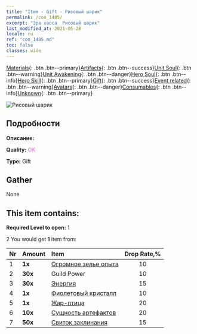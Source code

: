 ```yaml
---
title: "Item - Gift - Рисовый шарик"
permalink: /con_1485/
excerpt: "Эра хаоса  Рисовый шарик"
last_modified_at: 2021-05-28
locale: ru
ref: "con_1485.md"
toc: false
classes: wide
---
```

 [Materials](/ItemsRU/){: .btn .btn--primary}[Artifacts](/ItemsRU/Artifacts/){: .btn .btn--success}[Unit Soul](/ItemsRU/UnitSoul/){: .btn .btn--warning}[Unit Awakening](/ItemsRU/UnitAwakening/){: .btn .btn--danger}[Hero Soul](/ItemsRU/HeroSoul/){: .btn .btn--info}[Hero Skill](/ItemsRU/HeroSkill/){: .btn .btn--primary}[Gift](/ItemsRU/Gift/){: .btn .btn--success}[Event related](/ItemsRU/Events/){: .btn .btn--warning}[Avatars](/ItemsRU/Avatars/){: .btn .btn--danger}[Consumables](/ItemsRU/Consumables/){: .btn .btn--info}[Unknown](/ItemsRU/Unknown/){: .btn .btn--primary}

 ![Рисовый шарик](/images/t/i_907099.png)

## Подробности
 **Описание:** 

 **Quality:** <span style="color: #DA70D6">OK</span>

 **Type:** Gift

## Gather

  None

## This item contains:

 **Required Level to open:** 1

 2 You would get **1** item  from:

  | Nr | Amount |     Item    | Drop Rate,% |
  |:---|:-------|:------------|:---------:|
  | 1 |  **1x** | [Огромное зелье опыта](/ItemsRU/con_703/) | 10 | 
  | 2 |  **30x** | Guild Power | 10 | 
  | 3 |  **30x** | [Энергия](/ItemsRU/con_900/) | 15 | 
  | 4 |  **1x** | [Фиолетовый кристалл](/ItemsRU/con_720/) | 10 | 
  | 5 |  **1x** | [Жар-птица](/ItemsRU/unt_268/) | 20 | 
  | 6 |  **10x** | [Сущность артефактов](/ItemsRU/con_905/) | 20 | 
  | 7 |  **50x** | [Свиток заклинания](/ItemsRU/con_694/) | 15 | 
